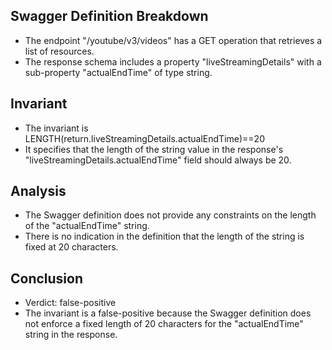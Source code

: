 ## Swagger Definition Breakdown
- The endpoint "/youtube/v3/videos" has a GET operation that retrieves a list of resources.
- The response schema includes a property "liveStreamingDetails" with a sub-property "actualEndTime" of type string.

## Invariant
- The invariant is LENGTH(return.liveStreamingDetails.actualEndTime)==20
- It specifies that the length of the string value in the response's "liveStreamingDetails.actualEndTime" field should always be 20.

## Analysis
- The Swagger definition does not provide any constraints on the length of the "actualEndTime" string.
- There is no indication in the definition that the length of the string is fixed at 20 characters.

## Conclusion
- Verdict: false-positive
- The invariant is a false-positive because the Swagger definition does not enforce a fixed length of 20 characters for the "actualEndTime" string in the response.


